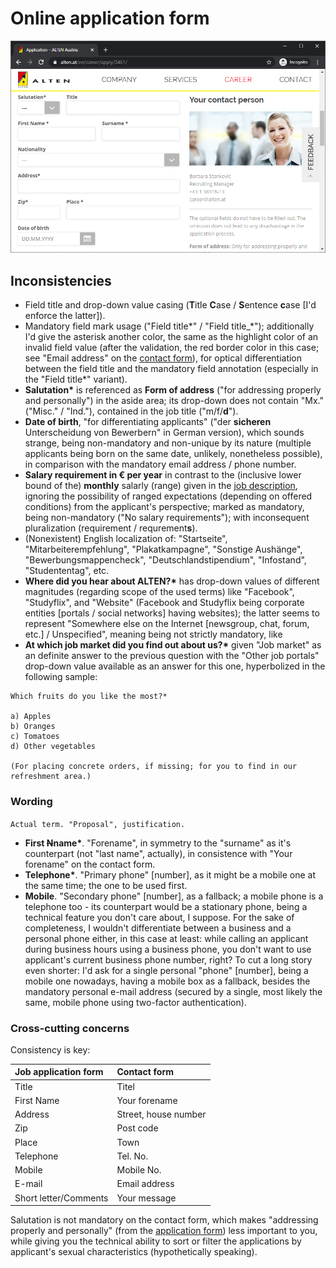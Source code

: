 # Online application form

<a href="https://www.alten.at/en/career/apply/3461">
  <img src="software-developer-csharp/media/online-application-form.png" alt="Online application form">
</a>

## Inconsistencies

- Field title and drop-down value casing (**T**itle **C**ase / **S**entence **c**ase [I'd enforce the latter]).
- Mandatory field mark usage ("Field title\*" / "Field title_\*"); additionally I'd give the asterisk another color, the same as the highlight color of an invalid field value (after the validation, the red border color in this case; see "Email address" on the [contact form](https://www.alten.at/en/contact.html)), for optical differentiation between the field title and the mandatory field annotation (especially in the "Field title\*" variant).
- **Salutation\*** is referenced as **Form of address** ("for addressing properly and personally") in the aside area; its drop-down does not contain "Mx." ("Misc." / "Ind."), contained in the job title ("m/f/**d**").
- **Date of birth**, "for differentiating applicants" ("der **sicheren** Unterscheidung von Bewerbern" in German version), which sounds strange, being non-mandatory and non-unique by its nature (multiple applicants being born on the same date, unlikely, nonetheless possible), in comparison with the mandatory email address / phone number. 
- **Salary requirement in € per year** in contrast to the (inclusive lower bound of the) **monthly** salarly (range) given in the [job description](https://www.alten.at/en/career/jobs/3461-software-developer-c--.net-oracle-semiconductor-bst), ignoring the possibility of ranged expectations (depending on offered conditions) from the applicant's perspective; marked as mandatory, being non-mandatory ("No salary requirements"); with inconsequent pluralization (requirement / requrement**s**).
- (Nonexistent) English localization of: "Startseite", "Mitarbeiterempfehlung", "Plakatkampagne", "Sonstige Aushänge", "Bewerbungsmappencheck", "Deutschlandstipendium", "Infostand", "Studententag", etc.
- **Where did you hear about ALTEN?\*** has drop-down values of different magnitudes (regarding scope of the used terms) like "Facebook", "Studyflix", and "Website" (Facebook and Studyflix being corporate entities [portals / social networks] having websites); the latter seems to represent "Somewhere else on the Internet [newsgroup, chat, forum, etc.] / Unspecified", meaning being not strictly mandatory, like 
- **At which job market did you find out about us?\*** given "Job market" as an definite answer to the previous question with the "Other job portals" drop-down value available as an answer for this one, hyperbolized in the following sample:

```
Which fruits do you like the most?*

a) Apples
b) Oranges
c) Tomatoes
d) Other vegetables

(For placing concrete orders, if missing; for you to find in our refreshment area.)
```

### Wording

`Actual term. "Proposal", justification.`

- **First ~~N~~name\***. "Forename", in symmetry to the "surname" as it's counterpart (not "last name", actually), in consistence with "Your forename" on the contact form.
- **Telephone\***. "Primary phone" [number], as it might be a mobile one at the same time; the one to be used first.
- **Mobile**. "Secondary phone" [number], as a fallback; a mobile phone is a telephone too - its counterpart would be a stationary phone, being a technical feature you don't care about, I suppose. For the sake of completeness, I wouldn't differentiate between a business and a personal phone either, in this case at least: while calling an applicant during business hours using a business phone, you don't want to use applicant's current business phone number, right? To cut a long story even shorter: I'd ask for a single personal "phone" [number], being a mobile one nowadays, having a mobile box as a fallback, besides the mandatory personal e-mail address (secured by a single, most likely the same, mobile phone using two-factor authentication).

### Cross-cutting concerns

Consistency is key:

|Job application form|Contact form|
|:-------------------|:-----------|
|Title|Titel|
|First Name|Your forename|
|Address|Street, house number|
|Zip|Post code|
|Place|Town|
|Telephone|Tel. No.|
|Mobile|Mobile No.|
|E-mail|Email address|
|Short letter/Comments|Your message|

Salutation is not mandatory on the contact form, which makes "addressing properly and personally" (from the [application form](https://www.alten.at/en/career/apply/3461)) less important to you, while giving you the technical ability to sort or filter the applications by applicant's sexual characteristics (hypothetically speaking).